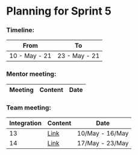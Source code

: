 # Planning for Sprint 5

### Timeline:

| From          | To            |
| ------------- | ------------- |
| 10 - May - 21 | 23 - May - 21 |

### Mentor meeting:

| Meeting | Content | Date |
| ------- | ------- | ---- |

### Team meeting:

| Integration | Content                                                                                                         | Date            |
| ----------- | --------------------------------------------------------------------------------------------------------------- | --------------- |
| 13          | [Link](https://github.com/sdateamdtu2020/SDA-v2.0/blob/master/planning/sprint-5/team-meeting/integration-13.md) | 10/May - 16/May |
| 14          | [Link](https://github.com/sdateamdtu2020/SDA-v2.0/blob/master/planning/sprint-5/team-meeting/integration-14.md) | 17/May - 23/May |
